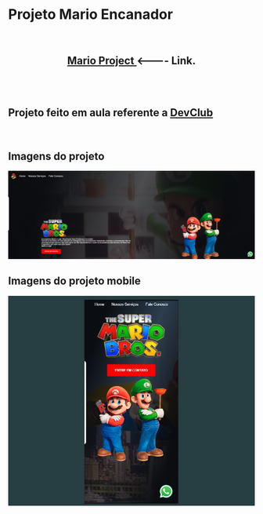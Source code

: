 <h1>Projeto Mario Encanador</h1>
<br>
<center><h2> <a href="https://alissonclaro.github.io/project-mario/" target="_blank"> Mario Project </a>  <---- Link.</h2>  </center>
<br>
<br>
<h2>Projeto feito em aula referente a <a href="https://aulas.devclub.com.br">DevClub</a></h2>
<br>
<h2>Imagens do projeto</h2>
<img src="Img/MARIO-PAGE.png">
<br>
<h2>Imagens do projeto mobile</h2>
<img src="Img/MARIO-CELL.png">
